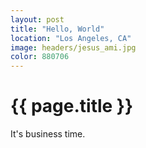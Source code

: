 ```yaml
---
layout: post
title: "Hello, World"
location: "Los Angeles, CA"
image: headers/jesus_ami.jpg
color: 880706
---
```


{{ page.title }}
================

It's business time.

